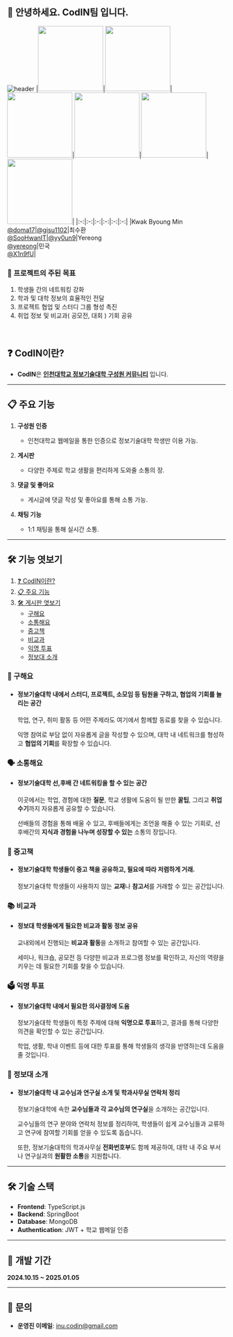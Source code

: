 ## 🙌 안녕하세요. CodIN팀 입니다.
![header](https://readme-decorate.vercel.app/api/get?type=fadein&text=Code+INU%2C+%E3%85%A4Code+in%28%EC%BD%94%EB%93%9C+%EC%95%88%EC%9D%98%29%2C+%E3%85%A4Code+%E4%BA%BA+%28%EC%BD%94%EB%94%A9%ED%95%98%EB%8A%94+%EC%82%AC%EB%9E%8C%EB%93%A4%29&width=1000&height=100&fontSize=32&fontWeight=800&useGradient=false&fontColor=%23007bff&backgroundColor=%23ffffff&gradientColor1=&gradientColor2=)
|<img src="https://avatars.githubusercontent.com/u/67214970?v=4" width="150" height="150"/>|<img src="https://avatars.githubusercontent.com/u/76506573?v=4" width="150" height="150"/>|<img src="https://avatars.githubusercontent.com/u/32871806?v=4" width="150" height="150"/>|<img src="https://avatars.githubusercontent.com/u/122799096?v=4" width="150" height="150"/>|<img src="https://avatars.githubusercontent.com/u/162969032?v=4" width="150" height="150"/>|<img src="https://avatars.githubusercontent.com/u/121088189?v=4" width="150" height="150"/>|
|:-:|:-:|:-:|:-:|:-:|:-:|
|Kwak Byoung Min<br/>[@doma17](https://github.com/doma17)|[@gisu1102](https://github.com/gisu1102)|최수환<br/>[@SooHwanIT](https://github.com/SooHwanIT)|[@yy0un9](https://github.com/yy0un9)|Yereong<br/>[@yereong](https://github.com/yereong)|민국<br/>[@X1n9fU](https://github.com/X1n9fU)|



### 📌 프로젝트의 주된 목표

1. 학생들 간의 네트워킹 강화
2. 학과 및 대학 정보의 효율적인 전달
3. 프로젝트 협업 및 스터디 그룹 형성 촉진
4. 취업 정보 및 비교과( 공모전, 대회 ) 기회 공유

<br>

## ❓ CodIN이란?   
- **CodIN**은 **<u>인천대학교 정보기술대학 구성원 커뮤니티</u>** 입니다.   

---

## 📋 주요 기능  
1. **구성원 인증**  
   - 인천대학교 웹메일을 통한 인증으로 정보기술대학 학생만 이용 가능.

2. **게시판**  
   - 다양한 주제로 학교 생활을 편리하게 도와줄 소통의 장.

3. **댓글 및 좋아요**  
   - 게시글에 댓글 작성 및 좋아요를 통해 소통 가능.

4. **채팅 기능**  
   - 1:1 채팅을 통해 실시간 소통.

---

## 🛠 기능 엿보기    

1. [❓ CodIN이란?](#-codin이란)
2. [📋 주요 기능](#-주요-기능)
3. [🛠 게시판 엿보기](#-기능-엿보기)
    - [구해요](#구해요)   
    - [소통해요](#소통해요)   
    - [중고책](#중고책)   
    - [비교과](#비교과)   
    - [익명 투표](#익명-투표)   
    - [정보대 소개](#정보대-소개) 

### 🤚 구해요  
- #### 정보기술대학 내에서 스터디, 프로젝트, 소모임  등 팀원을 구하고, 협업의 기회를 늘리는 공간

  학업, 연구, 취미 활동 등 어떤 주제라도 여기에서 함께할 동료를 찾을 수 있습니다. 

  익명 참여로 부담 없이 자유롭게 글을 작성할 수 있으며, 대학 내 네트워크를 형성하고 **협업의 기회**를 확장할 수 있습니다.

### 🗣️ 소통해요  
- #### 정보기술대학 **선,후배 간 네트워킹**을 할 수 있는 공간

  이곳에서는 학업, 경험에 대한 **질문**, 학교 생활에 도움이 될 만한 **꿀팁**, 그리고 **취업수기**까지 자유롭게 공유할 수 있습니다. 

  선배들의 경험을 통해 배울 수 있고, 후배들에게는 조언을 해줄 수 있는 기회로, 선후배간의 **지식과 경험을 나누며 성장할 수 있는** 소통의 장입니다.

### 📖 중고책  
- #### 정보기술대학 학생들이 **중고 책**을 공유하고, 필요에 따라 저렴하게 거래.

  정보기술대학 학생들이 사용하지 않는 **교재**나 **참고서**를 거래할 수 있는 공간입니다. 

### 📚 비교과  
- #### **정보대 학생들에게 필요한 비교과 활동 정보 공유**

  교내외에서 진행되는 **비교과 활동**을 소개하고 참여할 수 있는 공간입니다. 

  세미나, 워크숍, 공모전 등 다양한 비교과 프로그램 정보를 확인하고, 자신의 역량을 키우는 데 필요한 기회를 찾을 수 있습니다. 

### 🗳️ 익명 투표  
- #### 정보기술대학 내에서 필요한 의사결정에 도움

  정보기술대학 학생들이 특정 주제에 대해 **익명으로 투표**하고, 결과를 통해 다양한 의견을 확인할 수 있는 공간입니다. 

  학업, 생활, 학내 이벤트 등에 대한 투표를 통해 학생들의 생각을 반영하는데 도움을 줄 것입니다.

### 🏫 정보대 소개  
- #### 정보기술대학 내 **교수님과 연구실** 소개 및 학과사무실 연락처 정리

  정보기술대학에 속한 **교수님들과 각 교수님의 연구실**을 소개하는 공간입니다. 

  교수님들의 연구 분야와 연락처 정보를 정리하여, 학생들이 쉽게 교수님들과 교류하고 연구에 참여할 기회를 얻을 수 있도록 돕습니다. 

  또한, 정보기술대학의 학과사무실 **전화번호부**도 함께 제공하여, 대학 내 주요 부서나 연구실과의 **원활한 소통**을 지원합니다.

---

## 🛠️ 기술 스택  
- **Frontend**: TypeScript.js
- **Backend**: SpringBoot
- **Database**: MongoDB
- **Authentication**: JWT + 학교 웹메일 인증

---

## 📅 개발 기간
**2024.10.15 ~ 2025.01.05**

---

## 📧 문의  
- **운영진 이메일**:  inu.codin@gmail.com
